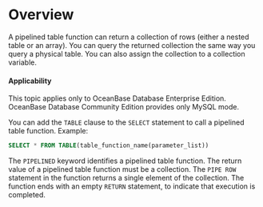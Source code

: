 Overview
===========================

A pipelined table function can return a collection of rows (either a nested table or an array). You can query the returned collection the same way you query a physical table. You can also assign the collection to a collection variable.

<main id="notice" >
    <h4>Applicability</h4>
    <p>This topic applies only to OceanBase Database Enterprise Edition. OceanBase Database Community Edition provides only MySQL mode. </p>
  </main>

You can add the `TABLE` clause to the `SELECT` statement to call a pipelined table function. Example:

```sql
SELECT * FROM TABLE(table_function_name(parameter_list))
```



The `PIPELINED` keyword identifies a pipelined table function. The return value of a pipelined table function must be a collection. The `PIPE ROW` statement in the function returns a single element of the collection. The function ends with an empty `RETURN` statement, to indicate that execution is completed.
